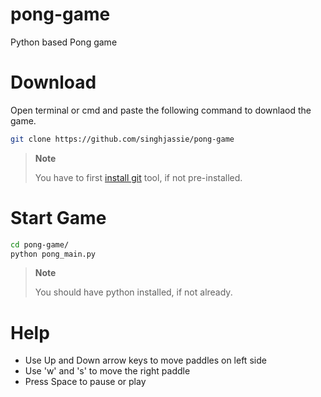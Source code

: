 # pong-game
Python based Pong game

# Download
Open terminal or cmd and paste the following command to downlaod the game.
```sh
git clone https://github.com/singhjassie/pong-game
```
> **Note**
>
> You have to first [install git](https://git-scm.com/book/en/v2/Getting-Started-Installing-Git) tool, if not pre-installed.

# Start Game
```sh 
cd pong-game/
python pong_main.py
```
> **Note**
>
> You should have python installed, if not already.

# Help 
* Use Up and Down arrow keys to move paddles on left side
* Use 'w' and 's' to move the right paddle
* Press Space to pause or play                                                                                                        